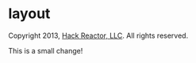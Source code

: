 # layout

Copyright 2013, [Hack Reactor, LLC](http://hackreactor.com). All rights reserved.

This is a small change!

